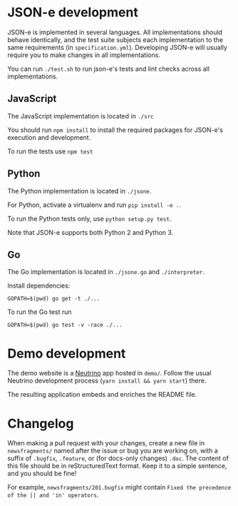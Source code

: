 # JSON-e development

JSON-e is implemented in several languages. All implementations should behave
identically, and the test suite subjects each implementation to the same
requirements (in `specification.yml`). Developing JSON-e will usually require
you to make changes in all implementations.

You can run `./test.sh` to run json-e's tests and lint checks across all
implementations.

## JavaScript

The JavaScript implementation is located in `./src`

You should run `npm install` to install the required packages for JSON-e's
execution and development.

To run the tests use `npm test`

## Python

The Python implementation is located in `./jsone`.

For Python, activate a virtualenv and run `pip install -e .`.

To run the Python tests only, use `python setup.py test`.

Note that JSON-e supports both Python 2 and Python 3.

## Go

The Go implementation is located in `./jsone.go` and `./interpreter`.

Install dependencies:
```
GOPATH=$(pwd) go get -t ./...
```

To run the Go test run
```
GOPATH=$(pwd) go test -v -race ./...
```

# Demo development

The demo website is a [Neutrino](https://neutrino.js.org/) app hosted in
`demo/`.  Follow the usual Neutrino development process (`yarn install && yarn
start`) there.

The resulting application embeds and enriches the README file.

# Changelog

When making a pull request with your changes, create a new file in
`newsfragments/` named after the issue or bug you are working on, with a suffix
of `.bugfix`, `.feature`, or (for docs-only changes) `.doc`.  The content of
this file should be in reStructuredText format. Keep it to a simple sentence,
and you should be fine!

For example, `newsfragments/201.bugfix` might contain `Fixed the precedence of
the || and 'in' operators`.

